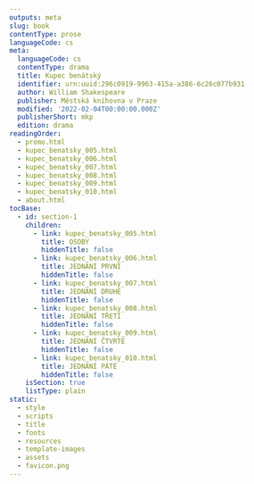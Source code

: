 ```yaml
---
outputs: meta
slug: book
contentType: prose
languageCode: cs
meta:
  languageCode: cs
  contentType: drama
  title: Kupec benátský
  identifier: urn:uuid:296c0919-9963-415a-a386-6c26c077b931
  author: William Shakespeare
  publisher: Městská knihovna v Praze
  modified: '2022-02-04T00:00:00.000Z'
  publisherShort: mkp
  edition: drama
readingOrder:
  - promo.html
  - kupec_benatsky_005.html
  - kupec_benatsky_006.html
  - kupec_benatsky_007.html
  - kupec_benatsky_008.html
  - kupec_benatsky_009.html
  - kupec_benatsky_010.html
  - about.html
tocBase:
  - id: section-1
    children:
      - link: kupec_benatsky_005.html
        title: OSOBY
        hiddenTitle: false
      - link: kupec_benatsky_006.html
        title: JEDNÁNÍ PRVNÍ
        hiddenTitle: false
      - link: kupec_benatsky_007.html
        title: JEDNÁNÍ DRUHÉ
        hiddenTitle: false
      - link: kupec_benatsky_008.html
        title: JEDNÁNÍ TŘETÍ
        hiddenTitle: false
      - link: kupec_benatsky_009.html
        title: JEDNÁNÍ ČTVRTÉ
        hiddenTitle: false
      - link: kupec_benatsky_010.html
        title: JEDNÁNÍ PÁTÉ
        hiddenTitle: false
    isSection: true
    listType: plain
static:
  - style
  - scripts
  - title
  - fonts
  - resources
  - template-images
  - assets
  - favicon.png
---
```

